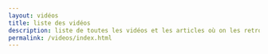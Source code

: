 ```yaml
---
layout: vidéos
title: liste des vidéos
description: liste de toutes les vidéos et les articles où on les retrouvent
permalink: /videos/index.html
---
```

